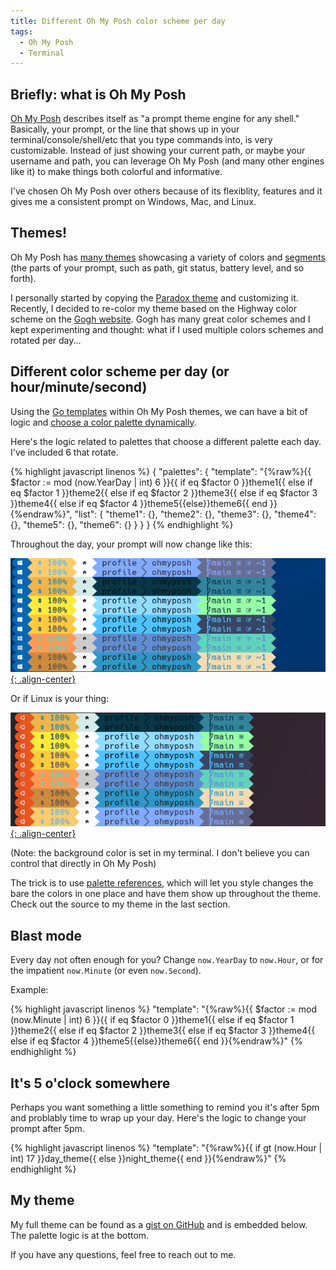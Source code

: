 ```yaml
---
title: Different Oh My Posh color scheme per day
tags:
  - Oh My Posh
  - Terminal
---
```


## Briefly: what is Oh My Posh

[Oh My Posh](https://ohmyposh.dev/) describes itself as "a prompt theme engine for any shell." Basically, your prompt, or the line that shows up in your terminal/console/shell/etc that you type commands into, is very customizable. Instead of just showing your current path, or maybe your username and path, you can leverage Oh My Posh (and many other engines like it) to make things both colorful and informative.

I've chosen Oh My Posh over others because of its flexiblity, features and it gives me a consistent prompt on Windows, Mac, and Linux.

## Themes!

Oh My Posh has [many themes](https://ohmyposh.dev/docs/themes) showcasing a variety of  colors and [segments](https://ohmyposh.dev/docs/segments/path) (the parts of your prompt, such as path, git status, battery level, and so forth).

I personally started by copying the [Paradox theme](https://github.com/JanDeDobbeleer/oh-my-posh/blob/main/themes/paradox.omp.json) and customizing it. Recently, I decided to re-color my theme based on the Highway color scheme on the [Gogh website](https://gogh-co.github.io/Gogh/). Gogh has many great color schemes and I kept experimenting and thought: what if I used multiple colors schemes and rotated per day...

## Different color scheme per day (or hour/minute/second)

Using the [Go templates](https://ohmyposh.dev/docs/configuration/templates) within Oh My Posh themes, we can have a bit of logic and [choose a color palette dynamically](https://ohmyposh.dev/docs/configuration/colors#palettes).


Here's the logic related to palettes that choose a different palette each day. I've included 6 that rotate.

{% highlight javascript linenos %}
{
 "palettes": {
    "template": "{%raw%}{{ $factor := mod (now.YearDay | int) 6 }}{{ if eq $factor 0 }}theme1{{ else if eq $factor 1 }}theme2{{ else if eq $factor 2 }}theme3{{ else if eq $factor 3 }}theme4{{ else if eq $factor 4 }}theme5{{else}}theme6{{ end }}{%endraw%}",
    "list": {
      "theme1": {},
      "theme2": {},
      "theme3": {},
      "theme4": {},
      "theme5": {},
      "theme6": {}
    }
  }
}
{% endhighlight %}

Throughout the day, your prompt will now change like this:

[![colorschemes](/assets/images/different-oh-my-posh-color-scheme-per-day/windows-color-schemes.png){: .align-center}](/assets/images/different-oh-my-posh-color-scheme-per-day/windows-color-schemes.png)

Or if Linux is your thing:

[![colorschemes](/assets/images/different-oh-my-posh-color-scheme-per-day/ubuntu-color-schemes.png){: .align-center}](/assets/images/different-oh-my-posh-color-scheme-per-day/ubuntu-color-schemes.png)

(Note: the background color is set in my terminal. I don't believe you can control that directly in Oh My Posh)

The trick is to use [palette references](https://ohmyposh.dev/docs/configuration/colors#palette), which will let you style changes the bare the colors in one place and have them show up throughout the theme. Check out the source to my theme in the last section.

## Blast mode

Every day not often enough for you? Change `now.YearDay` to `now.Hour`, or for the impatient `now.Minute` (or even `now.Second`).

Example:

{% highlight javascript linenos %}
"template": "{%raw%}{{ $factor := mod (now.Minute | int) 6 }}{{ if eq $factor 0 }}theme1{{ else if eq $factor 1 }}theme2{{ else if eq $factor 2 }}theme3{{ else if eq $factor 3 }}theme4{{ else if eq $factor 4 }}theme5{{else}}theme6{{ end }}{%endraw%}"
{% endhighlight %}

## It's 5 o'clock somewhere

Perhaps you want something a little something to remind you it's after 5pm and problably time to wrap up your day. Here's the logic to change your prompt after 5pm.

{% highlight javascript linenos %}
"template": "{%raw%}{{ if gt (now.Hour | int) 17 }}day_theme{{ else }}night_theme{{ end }}{%endraw%}"
{% endhighlight %}

## My theme

My full theme can be found as a [gist on GitHub](https://gist.github.com/Fammy/cfc685f7cbd3dabfb0d41ca7729ea530) and is embedded below. The palette logic is at the bottom.

If you have any questions, feel free to reach out to me.

<script src="https://gist.github.com/Fammy/cfc685f7cbd3dabfb0d41ca7729ea530.js"></script>
